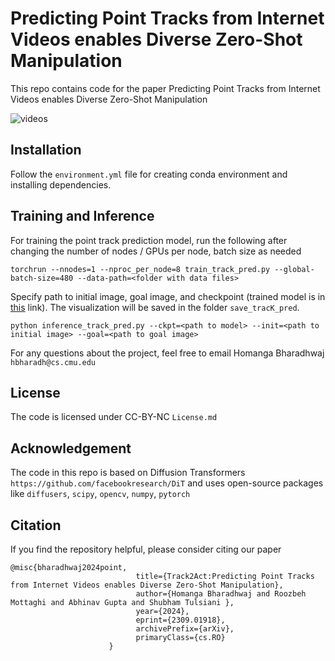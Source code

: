 
# Predicting Point Tracks from Internet Videos enables Diverse Zero-Shot Manipulation

This repo contains code for the paper Predicting Point Tracks from Internet Videos enables Diverse Zero-Shot Manipulation

![videos](./static/glimpse.gif)


## Installation

Follow the `environment.yml` file for creating conda environment and installing dependencies. 

## Training and Inference

For training the point track prediction model, run the following after changing the number of nodes / GPUs per node, batch size as needed 

```
torchrun --nnodes=1 --nproc_per_node=8 train_track_pred.py --global-batch-size=480 --data-path=<folder with data files>
```


Specify path to initial image, goal image, and checkpoint (trained model is in [this]([https:link](https://drive.google.com/drive/folders/1UMe7ojGWcs6IiALp3K-9YpcfHV0PWcKv?usp=sharing)) link). The visualization will be saved in the folder `save_tracK_pred`. 


```
python inference_track_pred.py --ckpt=<path to model> --init=<path to initial image> --goal=<path to goal image>
```

For any questions about the project, feel free to email Homanga Bharadhwaj `hbharadh@cs.cmu.edu`


## License

The code is licensed under CC-BY-NC `License.md`

## Acknowledgement

The code in this repo is based on Diffusion Transformers `https://github.com/facebookresearch/DiT` and uses open-source packages like `diffusers`, `scipy`, `opencv`, `numpy`, `pytorch`


## Citation

If you find the repository helpful, please consider citing our paper

```
@misc{bharadhwaj2024point,
                            title={Track2Act:Predicting Point Tracks from Internet Videos enables Diverse Zero-Shot Manipulation},
                            author={Homanga Bharadhwaj and Roozbeh Mottaghi and Abhinav Gupta and Shubham Tulsiani },
                            year={2024},
                            eprint={2309.01918},
                            archivePrefix={arXiv},
                            primaryClass={cs.RO}
                      }
```
